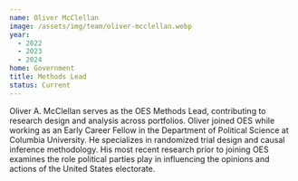 ```yaml
---
name: Oliver McClellan
image: /assets/img/team/oliver-mcclellan.webp
year:
  - 2022
  - 2023
  - 2024
home: Government
title: Methods Lead
status: Current
---
```

Oliver A. McClellan serves as the OES Methods Lead, contributing to research design and analysis across portfolios. Oliver joined OES while working as an Early Career Fellow in the Department of Political Science at Columbia University. He specializes in randomized trial design and causal inference methodology. His most recent research prior to joining OES examines the role political parties play in influencing the opinions and actions of the United States electorate. 
